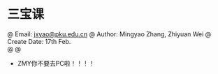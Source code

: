 # 三宝课

@ Email: jxyao@pku.edu.cn
@ Author: Mingyao Zhang,  Zhiyuan Wei
@ Create Date: 17th Feb.   
@ 
@


- ZMY你不要去PC啦！！！！